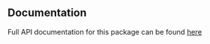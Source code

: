 [//]: # (Readme partial used by an markdown readme page)

## Documentation

Full API documentation for this package can be found [here](https://thefill.github.io/nestd "API documentations for the package")

